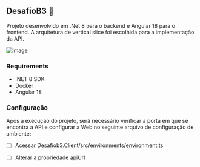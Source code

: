 ## DesafioB3 :bank:

Projeto desenvolvido em .Net 8 para o backend e Angular 18 para o frontend. A arquitetura de vertical slice foi escolhida para a implementação da API.

![image](https://github.com/user-attachments/assets/3787de0e-af3b-4c38-b675-5e255b362fef)

### Requirements

- .NET 8 SDK
- Docker
- Angular 18

### Configuração

Após a execução do projeto, será necessário verificar a porta em que se encontra a API e configurar a Web no seguinte arquivo de configuração de ambiente:

- [ ] Acessar Desafiob3.Client/src/environments/environment.ts
- [ ] Alterar a propriedade apiUrl

